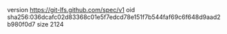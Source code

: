 version https://git-lfs.github.com/spec/v1
oid sha256:036dcafc02d83368c01e5f7edcd78e151f7b544faf69c6f648d9aad2b980f0d7
size 2124
